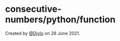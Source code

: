 # consecutive-numbers/python/function

Created by [@Divlo](https://github.com/Divlo) on 28 June 2021.

